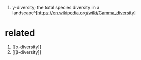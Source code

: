 1. γ-diversity; the total species diversity in a landscape^[https://en.wikipedia.org/wiki/Gamma_diversity]

# related
1. [[α-diversity]]
2. [[β-diversity]]